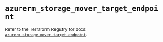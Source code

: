 # `azurerm_storage_mover_target_endpoint`

Refer to the Terraform Registry for docs: [`azurerm_storage_mover_target_endpoint`](https://registry.terraform.io/providers/hashicorp/azurerm/4.19.0/docs/resources/storage_mover_target_endpoint).
